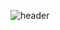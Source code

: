 ![header](https://capsule-render.vercel.app/api?type=waving&color=black&height=150&section=header&text=sungmin%20star💫&fontSize=60&testbg=true&desc=Welcome!&descAlignY=75&descAlign=60)

<!--
**sungminstar/sungminstar** is a ✨ _special_ ✨ repository because its `README.md` (this file) appears on your GitHub profile.

Here are some ideas to get you started:

- 🔭 I’m currently working on ...
- 🌱 I’m currently learning ...
- 👯 I’m looking to collaborate on ...
- 🤔 I’m looking for help with ...
- 💬 Ask me about ...
- 📫 How to reach me: ...
- 😄 Pronouns: ...
- ⚡ Fun fact: ...
-->
